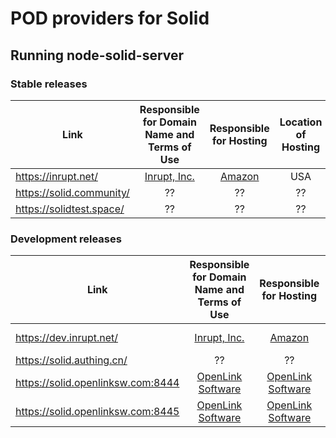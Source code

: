 # POD providers for Solid

## Running node-solid-server

### Stable releases

|               Link                |    Responsible for Domain Name and Terms of Use     |             Responsible for Hosting               | Location of Hosting | Solid Server Version |
|-----------------------------------|:---------------------------------------------------:|:-------------------------------------------------:|:-------------------:|:--------------------:|
| https://inrupt.net/               | [Inrupt, Inc.](https://inrupt.com/terms-of-service) |         [Amazon](https://aws.amazon.com)          |         USA         |          ??          |
| https://solid.community/          |                          ??                         |                        ??                         |         ??          |          ??          |
| https://solidtest.space/          |                          ??                         |                        ??                         |         ??          |          ??          |

### Development releases 

|               Link                |    Responsible for Domain Name and Terms of Use     |             Responsible for Hosting               | Location of Hosting | Solid Server Version |
|-----------------------------------|:---------------------------------------------------:|:-------------------------------------------------:|:-------------------:|:--------------------:|
| https://dev.inrupt.net/           | [Inrupt, Inc.](https://inrupt.com/terms-of-service) |         [Amazon](https://aws.amazon.com)          |         USA         |          5.0.0-beta.6          |
| https://solid.authing.cn/         |                          ??                         |                        ??                         |         ??          |          ??          |
| https://solid.openlinksw.com:8444 |  [OpenLink Software](https://www.openlinksw.com/)   | [OpenLink Software](https://www.openlinksw.com/)  |         USA         |        NSS 4.x       |
| https://solid.openlinksw.com:8445 |  [OpenLink Software](https://www.openlinksw.com/)   | [OpenLink Software](https://www.openlinksw.com/)  |         USA         |        NSS 5.x       |
